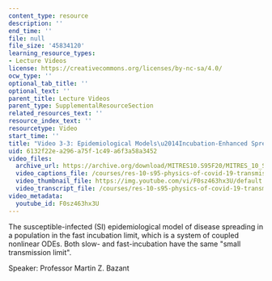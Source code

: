 ```yaml
---
content_type: resource
description: ''
end_time: ''
file: null
file_size: '45834120'
learning_resource_types:
- Lecture Videos
license: https://creativecommons.org/licenses/by-nc-sa/4.0/
ocw_type: ''
optional_tab_title: ''
optional_text: ''
parent_title: Lecture Videos
parent_type: SupplementalResourceSection
related_resources_text: ''
resource_index_text: ''
resourcetype: Video
start_time: ''
title: "Video 3-3: Epidemiological Models\u2014Incubation-Enhanced Spreading"
uid: 6132f22e-a296-a75f-1c49-a6f3a58a3452
video_files:
  archive_url: https://archive.org/download/MITRES10.S95F20/MITRES_10_S95F20_0303_300k.mp4
  video_captions_file: /courses/res-10-s95-physics-of-covid-19-transmission-fall-2020/addbdab80f1e5e03aec2851ec682834a_F0sz463hx3U.vtt
  video_thumbnail_file: https://img.youtube.com/vi/F0sz463hx3U/default.jpg
  video_transcript_file: /courses/res-10-s95-physics-of-covid-19-transmission-fall-2020/3be827275ce0f2b6b0bc8949854ed510_F0sz463hx3U.pdf
video_metadata:
  youtube_id: F0sz463hx3U
---
```


The susceptible-infected (SI) epidemiological model of disease spreading in a population in the fast incubation limit, which is a system of coupled nonlinear ODEs. Both slow- and fast-incubation have the same "small transmission limit".

Speaker: Professor Martin Z. Bazant

